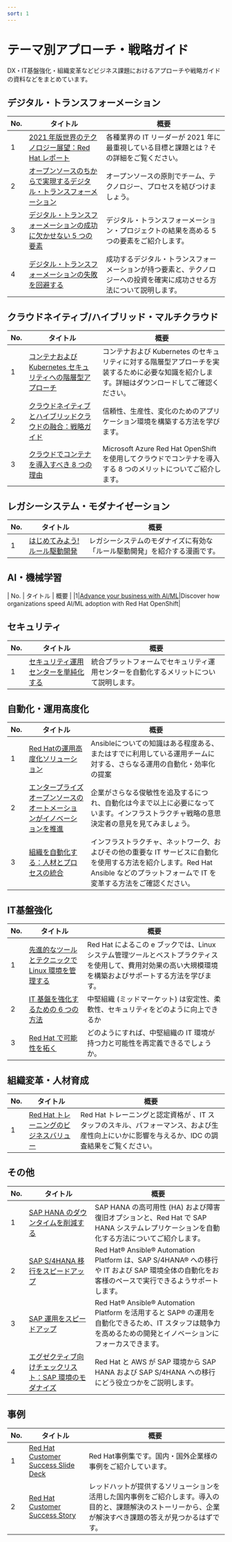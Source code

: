 ```yaml
---
sort: 1
---
```


# テーマ別アプローチ・戦略ガイド

DX・IT基盤強化・組織変革などビジネス課題におけるアプローチや戦略ガイドの資料などをまとめています。

## デジタル・トランスフォーメーション

| No.          | タイトル          | 概要 |
| --------------- | -------------- | ---- |
|1|[2021 年版世界のテクノロジー展望：Red Hat レポート](https://redhat-partner.highspot.com/items/604bd328f7794d662291fc21?lfrm=srp.2)|各種業界の IT リーダーが 2021 年に最重視している目標と課題とは？その詳細をご覧ください。|
|2|[オープンソースのちからで実現するデジタル・トランスフォーメーション](https://redhat-partner.highspot.com/items/5c184248429d7b55b3a9f207?lfrm=srp.28#1)|オープンソースの原則でチーム、テクノロジー、プロセスを結びつけましょう。|
|3|[デジタル・トランスフォーメーションの成功に欠かせない 5 つの要素](https://redhat-partner.highspot.com/items/5fdd00fd6a3b11252ed72fd4?lfrm=srp.33#1)|デジタル・トランスフォーメーション・プロジェクトの結果を高める 5 つの要素をご紹介します。|
|4|[デジタル・トランスフォーメーションの失敗を回避する](https://redhat-partner.highspot.com/items/5f7cd16f60e9cc426981dde7?lfrm=srp.47#1)|成功するデジタル・トランスフォーメーションが持つ要素と、テクノロジーへの投資を確実に成功させる方法について説明します。|

## クラウドネイティブ/ハイブリッド・マルチクラウド

| No.          | タイトル          | 概要 |
| --------------- | -------------- | ---- |
|1|[コンテナおよび Kubernetes セキュリティへの階層型アプローチ](https://redhat-partner.highspot.com/items/5b281ce7f21676191353ac02?lfrm=srp.11#1)|コンテナおよび Kubernetes のセキュリティに対する階層型アプローチを実装するために必要な知識を紹介します。詳細はダウンロードしてご確認ください。|
|2|[クラウドネイティブとハイブリッドクラウドの融合：戦略ガイド](https://redhat-partner.highspot.com/items/5fb82bcd8117174b1cd93758?lfrm=srp.26#1)|信頼性、生産性、変化のためのアプリケーション環境を構築する方法を学びます。|
|3|[クラウドでコンテナを導入すべき 8 つの理由](https://redhat-partner.highspot.com/items/602adfdf6a3b112bc0baa336?lfrm=srp.11#1)|Microsoft Azure Red Hat OpenShift を使用してクラウドでコンテナを導入する 8 つのメリットについてご紹介します。|

## レガシーシステム・モダナイゼーション

| No.          | タイトル          | 概要 |
| --------------- | -------------- | ---- |
|1|[はじめてみよう!ルール駆動開発](https://redhat-partner.highspot.com/items/601973f060e9cc32f3e489bd?lfrm=srp.0)|レガシーシステムのモダナイズに有効な「ルール駆動開発」を紹介する漫画です。|

## AI・機械学習

| No.          | タイトル          | 概要 |
|1|[Advance your business with AI/ML](https://www.redhat.com/rhdc/managed-files/cl-openshift-for-ai-ml-customer-e-book-f28561-202104-en.pdf)|Discover how organizations speed AI/ML adoption with Red Hat OpenShift|

## セキュリティ

| No.          | タイトル          | 概要 |
| --------------- | -------------- | ---- |
|1|[セキュリティ運用センターを単純化する](https://redhat-partner.highspot.com/items/5f6a5961bf6c9429f51af1e0?lfrm=srp.29#1)|統合プラットフォームでセキュリティ運用センターを自動化するメリットについて説明します。|

## 自動化・運用高度化

| No.          | タイトル          | 概要 |
| --------------- | -------------- | ---- |
|1|[Red Hatの運用高度化ソリューション](https://redhat-partner.highspot.com/items/5f297954998ae44674d51447?lfrm=srp.19#1)|Ansibleについての知識はある程度ある、またはすでに利用している運用チームに対する、さらなる運用の自動化・効率化の提案|
|2|[エンタープライズオープンソースのオートメーションがイノベーションを推進](https://redhat-partner.highspot.com/items/5f31c4b9998ae46758979f55?lfrm=srp.62#1)|企業がさらなる俊敏性を追及するにつれ、自動化は今まで以上に必要になっています。インフラストラクチャ戦略の意思決定者の意見を見てみましょう。|
|3|[組織を自動化する：人材とプロセスの統合](https://redhat-partner.highspot.com/items/5a2aecaff216762e8ea56f6e?lfrm=srp.76#1)|インフラストラクチャ、ネットワーク、およびその他の重要な IT サービスに自動化を使用する方法を紹介します。Red Hat Ansible などのプラットフォームで IT を変革する方法をご確認ください。|

## IT基盤強化

| No.          | タイトル          | 概要 |
| --------------- | -------------- | ---- |
|1|[先進的なツールとテクニックで Linux 環境を管理する](https://redhat-partner.highspot.com/items/60087aa9bf6c94371080e0f0?lfrm=srp.3)|Red Hat によるこの e ブックでは、Linux システム管理ツールとベストプラクティスを使用して、費用対効果の高い大規模環境を構築およびサポートする方法を学びます。|
|2|[IT 基盤を強化するための 6 つの方法](https://redhat-partner.highspot.com/items/5fe246ba811717220ed28af9?lfrm=srp.32#1)|中堅組織 (ミッドマーケット) は安定性、柔軟性、セキュリティをどのように向上できるか|
|3|[Red Hat で可能性を拓く](https://redhat-partner.highspot.com/items/5ff8ce2ebf6c94491e83f6be?lfrm=srp.0)|どのようにすれば、中堅組織の IT 環境が持つ力と可能性を再定義できるでしょうか。|

## 組織変革・人材育成

| No.          | タイトル          | 概要 |
| --------------- | -------------- | ---- |
|1|[Red Hat トレーニングのビジネスバリュー](https://redhat-partner.highspot.com/items/60410f0560e9cc3413fffcd7?lfrm=srp.1)|Red Hat トレーニングと認定資格が 、IT スタッフのスキル、パフォーマンス、および生産性向上にいかに影響を与えるか、IDC の調査結果をご覧ください。|

## その他

| No.          | タイトル          | 概要 |
| --------------- | -------------- | ---- |
|1|[SAP HANA のダウンタイムを削減する](https://redhat-partner.highspot.com/items/5f3ac6fdbf6c941f864e1db2?lfrm=srp.19)|SAP HANA の高可用性 (HA) および障害復旧オプションと、Red Hat で SAP HANA システムレプリケーションを自動化する方法についてご紹介します。|
|2|[SAP S/4HANA 移行をスピードアップ](https://redhat-partner.highspot.com/items/6001e0df60e9cc681ce1e5dc?lfrm=srp.47)|Red Hat® Ansible® Automation Platform は、SAP S/4HANA® への移行や IT および SAP 環境全体の自動化をお客様のペースで実行できるようサポートします。|
|3|[SAP 運用をスピードアップ](https://redhat-partner.highspot.com/items/6012ce59bf6c9438f84c1f3f?lfrm=srp.51)|Red Hat® Ansible® Automation Platform を活用すると SAP® の運用を自動化できるため、IT スタッフは競争力を高めるための開発とイノベーションにフォーカスできます。|
|4|[エグゼクティブ向けチェックリスト：SAP 環境のモダナイズ](https://redhat-partner.highspot.com/items/6053a747bf6c9443ce158445?lfrm=srp.20#1)|Red Hat と AWS が SAP 環境から SAP HANA および SAP S/4HANA への移行にどう役立つかをご説明します。|

## 事例

| No.          | タイトル          | 概要 |
| --------------- | -------------- | ---- |
|1|[Red Hat Customer Success Slide Deck](https://redhat-partner.highspot.com/items/5d30a672429d7b21715b76f1?lfrm=srp.0#1)|Red Hat事例集です。国内・国外企業様の事例をご紹介しています。|
|2|[Red Hat Customer Success Story](https://www.redhat.com/ja/explore/customer-success-story)|レッドハットが提供するソリューションを活用した国内事例をご紹介します。導入の目的と、課題解決のストーリーから、企業が解決すべき課題の答えが見つかるはずです。|